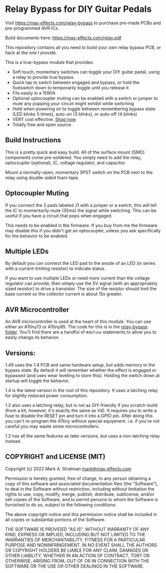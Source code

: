 # Relay Bypass for DIY Guitar Pedals

Visit <https://mas-effects.com/relay-bypass> to purchase pre-made PCBs and pre-programmed AVR ICs.

Build documents here: <https://mas-effects.com/relay.pdf>

This repository contains all you need to build your own relay bypass PCB,
or hack at the one I provide.

This is a true-bypass module that provides:

* Soft touch, momentary switches can toggle your DIY guitar pedal, using a relay to provide true bypass.
* Quick tap to switch between engaged and bypass, or hold the footswitch down to temporarily toggle until you release it
* Fits easily in a 1590A
* Optional optocoupler muting can be enabled with a switch or jumper to mute any popping your circuit might exhibit while switching
* Hold when powering on to toggle between remembering bypass state (LED blinks 5 times), auto-on (3 blinks), or auto-off (4 blinks)
* VERY cost effective. [Shop now](https://shop.mas-effects.com/collections/diy/products/relay-bypass).
* Totally free and open source


## Build Instructions

This is a pretty quick and easy build. All of the surface mount (SMD) components come pre-soldered. You simply need to add the relay, optocoupler (optional), IC, voltage regulator, and capacitor.

Mount a normally-open, momentary SPST switch on the PCB next to the relay using double-sided foam tape.

## Optocoupler Muting

If you connect the 2 pads labeled J1 with a jumper or a switch, this will tell the IC to momentarily mute (35ms) the signal while switching. This can be useful if you have a circuit that pops when engaged.

This needs to be enabled in the firmware. If you buy from me the firmware may disable this if you didn't get an optocoupler, unless you ask specifically for the behavior to be enabled.

## Multiple LEDs

By default you can connect the LED pad to the anode of an LED (in series with a current-limiting resistor) to indicate status.

If you want to use multiple LEDs or need more current than the voltage regulator can provide, then simply use the 5V signal (with an appropriately sized resistor) to drive a transistor. The size of the resistor should limit the base current so the collector current is about 15x greater.

## AVR Microcontroller 

An AVR microcontroller is used at the heart of this module.  You can use either an ATtiny13 or ATtiny85.  The code for this is in the [relay-bypass folder](./relay-bypass/relay-bypass.ino).  You'll find there are a handful of `#define` statements to allow you to easily change its behavior.

## Versions:

1.49 uses the 1.4 PCB and same hardware setup, but adds memory to the bypass state. By default it will remember whether the effect is engaged or bypassed (and uses wear leveling to store this). Holding the switch down at startup will toggle the behavior.

1.4 is the latest version in the root of this repository. It uses a latching relay for slightly reduced power consumption.

1.3 also uses a latching relay, but is not as DIY-friendly if you scratch-build (from a kit, however, it's exactly the same as V4). It requires you to write a fuse to disable the RESET pin and turn it into a GPIO pin. After doing this you can't re-program the ATtiny without special equipment. i.e. if you're not careful you may waste some microcontrollers.

1.2 has all the same features as later versions, but uses a non-latching relay instead.


## COPYRIGHT and LICENSE (MIT)

Copyright (c) 2022 Mark A. Stratman <mark@mas-effects.com>

Permission is hereby granted, free of charge, to any person obtaining a copy
of this software and associated documentation files (the "Software"), to deal
in the Software without restriction, including without limitation the rights
to use, copy, modify, merge, publish, distribute, sublicense, and/or sell
copies of the Software, and to permit persons to whom the Software is
furnished to do so, subject to the following conditions:

The above copyright notice and this permission notice shall be included in all
copies or substantial portions of the Software.

THE SOFTWARE IS PROVIDED "AS IS", WITHOUT WARRANTY OF ANY KIND, EXPRESS OR
IMPLIED, INCLUDING BUT NOT LIMITED TO THE WARRANTIES OF MERCHANTABILITY,
FITNESS FOR A PARTICULAR PURPOSE AND NONINFRINGEMENT. IN NO EVENT SHALL THE
AUTHORS OR COPYRIGHT HOLDERS BE LIABLE FOR ANY CLAIM, DAMAGES OR OTHER
LIABILITY, WHETHER IN AN ACTION OF CONTRACT, TORT OR OTHERWISE, ARISING FROM,
OUT OF OR IN CONNECTION WITH THE SOFTWARE OR THE USE OR OTHER DEALINGS IN THE
SOFTWARE.
